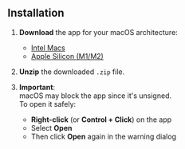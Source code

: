 ## Installation

1. **Download** the app for your macOS architecture:  
   -  [Intel Macs](https://github.com/problaze20/Hexor-Utility/releases/download/v1.0.3/Hexor-util-mac-64x-v1.0.3.zip)  
   -  [Apple Silicon (M1/M2)](https://github.com/problaze20/Hexor-Utility/releases/download/v1.0.3/Hexor-util-mac-64x-v1.0.3.zip)

2. **Unzip** the downloaded `.zip` file.

3. **Important**:  
   macOS may block the app since it's unsigned.  
   To open it safely:  
   - **Right-click** (or **Control + Click**) on the app  
   - Select **Open**  
   - Then click **Open** again in the warning dialog
